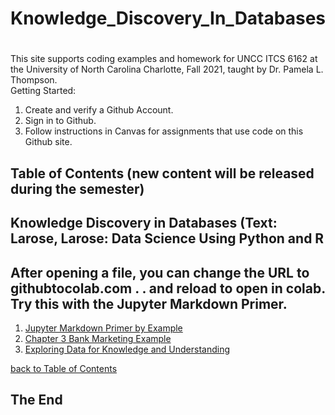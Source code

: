 # Knowledge_Discovery_In_Databases
# 
This site supports coding examples and homework for UNCC ITCS 6162 at the University of North Carolina Charlotte, Fall 2021, taught by Dr. Pamela L. Thompson.<br>
Getting Started:<br>
1.  Create and verify a Github Account.<br>
2.  Sign in to Github.<br>
3.  Follow instructions in Canvas for assignments that use code on this Github site.<br>

<a name="toc"></a>
## Table of Contents  (new content will be released during the semester)
## Knowledge Discovery in Databases (Text: Larose, Larose: Data Science Using Python and R<br>
## After opening a file, you can change the URL to githubtocolab.com  . . and reload to open in colab. Try this with the Jupyter Markdown Primer.
1. <a href="https://github.com/profunccdata/Knowledge_Discovery_In_Databases/blob/main/Jupyter_Markdown_Primer.ipynb">Jupyter Markdown Primer by Example</a>
2. <a href="https://githubtocolab.com/profunccdata/Knowledge_Discovery_In_Databases/blob/main/Bank%20Marketing%20Data%20Preparation.ipynb">Chapter 3 Bank Marketing Example</a>
3. <a href="https://github.com/profunccdata/Knowledge_Discovery_In_Databases/blob/main/EDAIris.ipynb">Exploring Data for Knowledge and Understanding</a>

[ back to Table of Contents](#toc)
<br>

## The End
